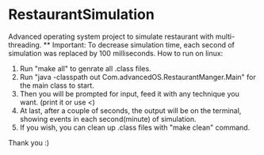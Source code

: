 # RestaurantSimulation
Advanced operating system project to simulate restaurant with multi-threading.
** Important: To decrease simulation time, each second of simulation was replaced by 100 milliseconds.
How to run on linux:
1. Run "make all" to genrate all .class files.
2. Run "java -classpath out Com.advancedOS.RestaurantManger.Main" for the main class to start.
3. Then you will be prompted for input, feed it with any technique you want. (print it or use <)
4. At last, after a couple of seconds, the output will be on the terminal, showing events in each second(minute) of simulation.
5. If you wish, you can clean up .class files with "make clean" command.

Thank you :)
